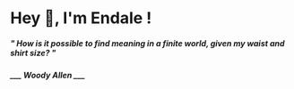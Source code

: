 <h1 title="head"> Hey 👋, I'm Endale !</h1>

**<h5><i>" How is it possible to find meaning in a finite world, given my waist and shirt size? "</i></h5>**

*<b>___ Woody Allen ___</b>*
